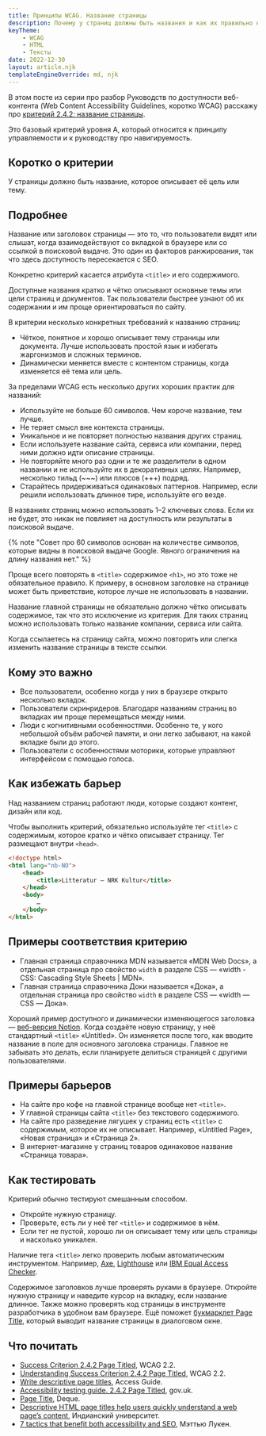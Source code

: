 ```yaml
---
title: Принципы WCAG. Название страницы
description: Почему у страниц должны быть названия и как их правильно написать.
keyTheme:
    - WCAG
    - HTML
    - Тексты
date: 2022-12-30
layout: article.njk
templateEngineOverride: md, njk
---
```

В этом посте из серии про разбор Руководств по доступности веб-контента (Web Content Accessibility Guidelines, коротко WCAG) расскажу про [критерий 2.4.2: название страницы](https://www.w3.org/TR/WCAG22/#page-titled).

Это базовый критерий уровня A, который относится к принципу управляемости и к руководству про навигируемость.

## Коротко о критерии

У страницы должно быть название, которое описывает её цель или тему.

## Подробнее

Название или заголовок страницы — это то, что пользователи видят или слышат, когда взаимодействуют со вкладкой в браузере или со ссылкой в поисковой выдаче. Это один из факторов ранжирования, так что здесь доступность пересекается с SEO.

Конкретно критерий касается атрибута `<title>` и его содержимого.

Доступные названия кратко и чётко описывают основные темы или цели страниц и документов. Так пользователи быстрее узнают об их содержании и им проще ориентироваться по сайту.

В критерии несколько конкретных требований к названию страниц:

- Чёткое, понятное и хорошо описывает тему страницы или документа. Лучше использовать простой язык и избегать жаргонизмов и сложных терминов.
- Динамически меняется вместе с контентом страницы, когда изменяется её тема или цель.

За пределами WCAG есть несколько других хороших практик для названий:

- Используйте не больше 60 символов. Чем короче название, тем лучше.
- Не теряет смысл вне контекста страницы.
- Уникальное и не повторяет полностью названия других страниц.
- Если используете название сайта, сервиса или компании, перед ними должно идти описание страницы.
- Не повторяйте много раз одни и те же разделители в одном названии и не используйте их в декоративных целях. Например, несколько тильд (~~~) или плюсов (+++) подряд.
- Старайтесь придерживаться одинаковых паттернов. Например, если решили использовать длинное тире, используйте его везде.

В названиях страниц можно использовать 1–2 ключевых слова. Если их не будет, это никак не повлияет на доступность или результаты в поисковой выдаче.

{% note "Совет про 60 символов основан на количестве символов, которые видны в поисковой выдаче Google. Явного ограничения на длину названия нет." %}

Проще всего повторять в `<title>` содержимое `<h1>`, но это тоже не обязательное правило. К примеру, в основном заголовке на странице может быть приветствие, которое лучше не использовать в названии.

Название главной страницы не обязательно должно чётко описывать содержимое, так что это исключение из критерия. Для таких страниц можно использовать только название компании, сервиса или сайта.

Когда ссылаетесь на страницу сайта, можно повторить или слегка изменить название страницы в тексте ссылки.

## Кому это важно

- Все пользователи, особенно когда у них в браузере открыто несколько вкладок.
- Пользователи скринридеров. Благодаря названиям страниц во вкладках им проще перемещаться между ними.
- Люди с когнитивными особенностями. Особенно те, у кого небольшой объём рабочей памяти, и они легко забывают, на какой вкладке были до этого.
- Пользователи с особенностями моторики, которые управляют интерфейсом с помощью голоса.

## Как избежать барьер

Над названием страниц работают люди, которые создают контент, дизайн или код.

Чтобы выполнить критерий, обязательно используйте тег `<title>` с содержимым, которое кратко и чётко описывает страницу. Тег размещают внутри `<head>`.

```html
<!doctype html>
<html lang="nb-NO">
    <head>
        <title>Litteratur – NRK Kultur</title>
    </head>
    <body>
        …
    </body>
</html>
```

## Примеры соответствия критерию

- Главная страница справочника MDN называется «MDN Web Docs», а отдельная страница про свойство `width` в разделе CSS — «width - CSS: Cascading Style Sheets | MDN».
- Главная страница справочника Доки называется «Дока», а отдельная страница про свойство `width` в разделе CSS — «width — CSS — Дока».

Хороший пример доступного и динамически изменяющегося заголовка — [веб-версия Notion](https://www.notion.so). Когда создаёте новую страницу, у неё стандартный `<title>` «Untitled». Он изменяется после того, как вводите название в поле для основного заголовка страницы. Главное не забывать это делать, если планируете делиться страницей с другими пользователями.

## Примеры барьеров

- На сайте про кофе на главной странице вообще нет `<title>`.
- У главной страницы сайта `<title>` без текстового содержимого.
- На сайте про разведение лягушек у страниц есть `<title>` с содержимым, которое их не описывает. Например, «Untitled Page», «Новая страница» и «Страница 2».
- В интернет-магазине у страниц товаров одинаковое название «Страница товара».

## Как тестировать

Критерий обычно тестируют смешанным способом.

- Откройте нужную страницу.
- Проверьте, есть ли у неё тег `<title>` и содержимое в нём.
- Если тег не пустой, хорошо ли он описывает тему или цель страницы и насколько уникален.

Наличие тега `<title>` легко проверить любым автоматическим инструментом. Например, [Axe](https://www.deque.com/axe/), [Lighthouse](https://developer.chrome.com/docs/lighthouse/) или [IBM Equal Access Checker](https://www.ibm.com/able/toolkit/tools/).

Содержимое заголовков лучше проверять руками в браузере. Откройте нужную страницу и наведите курсор на вкладку, если название длинное. Также можно проверять код страницы в инструменте разработчика в удобном вам браузере. Ещё поможет [букмарклет Page Title](https://pauljadam.com/bookmarklets.html), который выводит название страницы в диалоговом окне.

## Что почитать

- [Success Criterion 2.4.2 Page Titled](https://www.w3.org/TR/WCAG22/#page-titled), WCAG 2.2.
- [Understanding Success Criterion 2.4.2 Page Titled](https://www.w3.org/WAI/WCAG22/Understanding/page-titled.html), WCAG 2.2.
- [Write descriptive page titles](https://www.accessguide.io/guide/descriptive-page-titles), Access Guide.
- [Accessibility testing guide. 2.4.2 Page Titled](https://github.com/alphagov/wcag-primer/wiki/2.4.2), gov.uk.
- [Page Title](https://dequeuniversity.com/checklists/web/page-title), Deque.
- [Descriptive HTML page titles help users quickly understand a web page’s content](https://accessibility.iu.edu/creating-content/web-content/titles.html), Индианский университет.
- [7 tactics that benefit both accessibility and SEO](https://www.deque.com/blog/7-tactics-that-benefit-both-accessibility-and-seo/), Мэттью Лукен.
